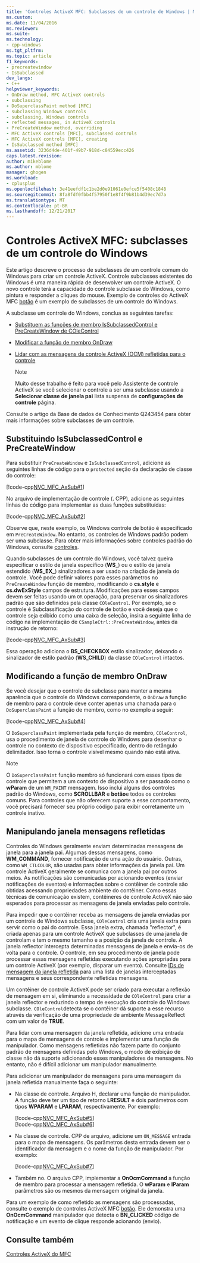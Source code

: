 ```yaml
---
title: 'Controles ActiveX MFC: Subclasses de um controle de Windows | Microsoft Docs'
ms.custom: 
ms.date: 11/04/2016
ms.reviewer: 
ms.suite: 
ms.technology:
- cpp-windows
ms.tgt_pltfrm: 
ms.topic: article
f1_keywords:
- precreatewindow
- IsSubclassed
dev_langs:
- C++
helpviewer_keywords:
- OnDraw method, MFC ActiveX controls
- subclassing
- DoSuperclassPaint method [MFC]
- subclassing Windows controls
- subclassing, Windows controls
- reflected messages, in ActiveX controls
- PreCreateWindow method, overriding
- MFC ActiveX controls [MFC], subclassed controls
- MFC ActiveX controls [MFC], creating
- IsSubclassed method [MFC]
ms.assetid: 3236d4de-401f-49b7-918d-c84559ecc426
caps.latest.revision: 
author: mikeblome
ms.author: mblome
manager: ghogen
ms.workload:
- cplusplus
ms.openlocfilehash: 3e41eefdf1c1be2d0e91061e0efce5f5408c1848
ms.sourcegitcommit: 8fa8fdf0fbb4f57950f1e8f4f9b81b4d39ec7d7a
ms.translationtype: MT
ms.contentlocale: pt-BR
ms.lasthandoff: 12/21/2017
---
```

# <a name="mfc-activex-controls-subclassing-a-windows-control"></a>Controles ActiveX MFC: subclasses de um controle do Windows
Este artigo descreve o processo de subclasses de um controle comum do Windows para criar um controle ActiveX. Controle subclasses existentes do Windows é uma maneira rápida de desenvolver um controle ActiveX. O novo controle terá a capacidade do controle subclasse do Windows, como pintura e responder a cliques do mouse. Exemplo de controles do ActiveX MFC [botão](../visual-cpp-samples.md) é um exemplo de subclasses de um controle do Windows.  
  
 A subclasse um controle do Windows, conclua as seguintes tarefas:  
  
-   [Substituem as funções de membro IsSubclassedControl e PreCreateWindow de COleControl](#_core_overriding_issubclassedcontrol_and_precreatewindow)  
  
-   [Modificar a função de membro OnDraw](#_core_modifying_the_ondraw_member_function)  
  
-   [Lidar com as mensagens de controle ActiveX (OCM) refletidas para o controle](#_core_handling_reflected_window_messages)  
  
    > [!NOTE]
    >  Muito desse trabalho é feito para você pelo Assistente de controle ActiveX se você selecionar o controle a ser uma subclasse usando a **Selecionar classe de janela pai** lista suspensa de **configurações de controle** página.  
  
 Consulte o artigo da Base de dados de Conhecimento Q243454 para obter mais informações sobre subclasses de um controle.  
  
##  <a name="_core_overriding_issubclassedcontrol_and_precreatewindow"></a>Substituindo IsSubclassedControl e PreCreateWindow  
 Para substituir `PreCreateWindow` e `IsSubclassedControl`, adicione as seguintes linhas de código para o `protected` seção da declaração de classe do controle:  
  
 [!code-cpp[NVC_MFC_AxSub#1](../mfc/codesnippet/cpp/mfc-activex-controls-subclassing-a-windows-control_1.h)]  
  
 No arquivo de implementação de controle (. CPP), adicione as seguintes linhas de código para implementar as duas funções substituídas:  
  
 [!code-cpp[NVC_MFC_AxSub#2](../mfc/codesnippet/cpp/mfc-activex-controls-subclassing-a-windows-control_2.cpp)]  
  
 Observe que, neste exemplo, os Windows controle de botão é especificado em `PreCreateWindow`. No entanto, os controles de Windows padrão podem ser uma subclasse. Para obter mais informações sobre controles padrão do Windows, consulte [controles](../mfc/controls-mfc.md).  
  
 Quando subclasses de um controle do Windows, você talvez queira especificar o estilo de janela específico (**WS_**) ou o estilo de janela estendido (**WS_EX_**) sinalizadores a ser usado na criação de janela do controle. Você pode definir valores para esses parâmetros no `PreCreateWindow` função de membro, modificando o **cs.style** e **cs.dwExStyle** campos de estrutura. Modificações para esses campos devem ser feitas usando um `OR` operação, para preservar os sinalizadores padrão que são definidos pela classe `COleControl`. Por exemplo, se o controle é Subclassificação do controle de botão e você deseja que o controle seja exibido como uma caixa de seleção, insira a seguinte linha de código na implementação de `CSampleCtrl::PreCreateWindow`, antes da instrução de retorno:  
  
 [!code-cpp[NVC_MFC_AxSub#3](../mfc/codesnippet/cpp/mfc-activex-controls-subclassing-a-windows-control_3.cpp)]  
  
 Essa operação adiciona o **BS_CHECKBOX** estilo sinalizador, deixando o sinalizador de estilo padrão (**WS_CHILD**) da classe `COleControl` intactos.  
  
##  <a name="_core_modifying_the_ondraw_member_function"></a>Modificando a função de membro OnDraw  
 Se você desejar que o controle de subclasse para manter a mesma aparência que o controle do Windows correspondente, o `OnDraw` a função de membro para o controle deve conter apenas uma chamada para o `DoSuperclassPaint` a função de membro, como no exemplo a seguir:  
  
 [!code-cpp[NVC_MFC_AxSub#4](../mfc/codesnippet/cpp/mfc-activex-controls-subclassing-a-windows-control_4.cpp)]  
  
 O `DoSuperclassPaint` implementada pela função de membro, `COleControl`, usa o procedimento de janela de controle do Windows para desenhar o controle no contexto de dispositivo especificado, dentro do retângulo delimitador. Isso torna o controle visível mesmo quando não está ativa.  
  
> [!NOTE]
>  O `DoSuperclassPaint` função membro só funcionará com esses tipos de controle que permitem a um contexto de dispositivo a ser passado como o **wParam** de um `WM_PAINT` mensagem. Isso inclui alguns dos controles padrão do Windows, como **SCROLLBAR** e **botão**e todos os controles comuns. Para controles que não oferecem suporte a esse comportamento, você precisará fornecer seu próprio código para exibir corretamente um controle inativo.  
  
##  <a name="_core_handling_reflected_window_messages"></a>Manipulando janela mensagens refletidas  
 Controles do Windows geralmente enviam determinadas mensagens de janela para a janela pai. Algumas dessas mensagens, como **WM_COMMAND**, fornecer notificação de uma ação do usuário. Outras, como `WM_CTLCOLOR`, são usadas para obter informações da janela pai. Um controle ActiveX geralmente se comunica com a janela pai por outros meios. As notificações são comunicadas por acionando eventos (enviar notificações de eventos) e informações sobre o contêiner de controle são obtidas acessando propriedades ambiente do contêiner. Como essas técnicas de comunicação existem, contêineres de controle ActiveX não são esperados para processar as mensagens de janela enviadas pelo controle.  
  
 Para impedir que o contêiner receba as mensagens de janela enviadas por um controle de Windows subclasse, `COleControl` cria uma janela extra para servir como o pai do controle. Essa janela extra, chamada "reflector", é criada apenas para um controle ActiveX que subclasses de uma janela de controlam e tem o mesmo tamanho e a posição da janela de controle. A janela reflector intercepta determinadas mensagens de janela e envia-os de volta para o controle. O controle, em seu procedimento de janela pode processar essas mensagens refletidas executando ações apropriadas para um controle ActiveX (por exemplo, disparar um evento). Consulte [IDs de mensagem da janela refletida](../mfc/reflected-window-message-ids.md) para uma lista de janelas interceptadas mensagens e seus correspondente refletidas mensagens.  
  
 Um contêiner de controle ActiveX pode ser criado para executar a reflexão de mensagem em si, eliminando a necessidade de `COleControl` para criar a janela reflector e reduzindo o tempo de execução do controle do Windows subclasse. `COleControl`detecta se o contêiner dá suporte a esse recurso através da verificação de uma propriedade de ambiente MessageReflect com um valor de **TRUE**.  
  
 Para lidar com uma mensagem da janela refletida, adicione uma entrada para o mapa de mensagens de controle e implementar uma função de manipulador. Como mensagens refletidas não fazem parte do conjunto padrão de mensagens definidas pelo Windows, o modo de exibição de classe não dá suporte adicionando esses manipuladores de mensagens. No entanto, não é difícil adicionar um manipulador manualmente.  
  
 Para adicionar um manipulador de mensagens para uma mensagem da janela refletida manualmente faça o seguinte:  
  
-   Na classe de controle. Arquivo H, declarar uma função de manipulador. A função deve ter um tipo de retorno **LRESULT** e dois parâmetros com tipos **WPARAM** e **LPARAM**, respectivamente. Por exemplo:  
  
     [!code-cpp[NVC_MFC_AxSub#5](../mfc/codesnippet/cpp/mfc-activex-controls-subclassing-a-windows-control_5.h)]  
    [!code-cpp[NVC_MFC_AxSub#6](../mfc/codesnippet/cpp/mfc-activex-controls-subclassing-a-windows-control_6.h)]  
  
-   Na classe de controle. CPP de arquivo, adicione um `ON_MESSAGE` entrada para o mapa de mensagens. Os parâmetros desta entrada devem ser o identificador da mensagem e o nome da função de manipulador. Por exemplo:  
  
     [!code-cpp[NVC_MFC_AxSub#7](../mfc/codesnippet/cpp/mfc-activex-controls-subclassing-a-windows-control_7.cpp)]  
  
-   Também no. O arquivo CPP, implementar a **OnOcmCommand** a função de membro para processar a mensagem refletida. O **wParam** e **lParam** parâmetros são os mesmos da mensagem original da janela.  
  
 Para um exemplo de como refletido as mensagens são processadas, consulte o exemplo de controles ActiveX MFC [botão](../visual-cpp-samples.md). Ele demonstra uma **OnOcmCommand** manipulador que detecta o **BN_CLICKED** código de notificação e um evento de clique responde acionando (envio).  
  
## <a name="see-also"></a>Consulte também  
 [Controles ActiveX do MFC](../mfc/mfc-activex-controls.md)

